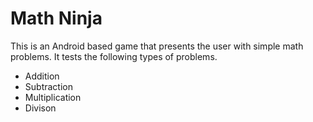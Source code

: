 Math Ninja
===========

This is an Android based game that presents the user with simple math problems. It tests the following types of problems.

- Addition
- Subtraction
- Multiplication
- Divison 